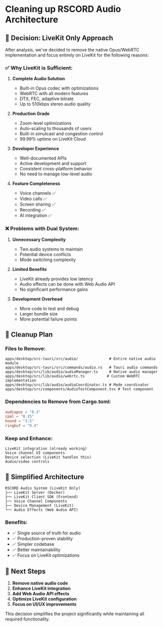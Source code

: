 # Cleaning up RSCORD Audio Architecture

## 🎯 Decision: LiveKit Only Approach

After analysis, we've decided to remove the native Opus/WebRTC implementation and focus entirely on LiveKit for the following reasons:

### ✅ Why LiveKit is Sufficient:

1. **Complete Audio Solution**
   - Built-in Opus codec with optimizations
   - WebRTC with all modern features
   - DTX, FEC, adaptive bitrate
   - Up to 510kbps stereo audio quality

2. **Production Grade**
   - Zoom-level optimizations
   - Auto-scaling to thousands of users
   - Built-in simulcast and congestion control
   - 99.99% uptime on LiveKit Cloud

3. **Developer Experience**
   - Well-documented APIs
   - Active development and support
   - Consistent cross-platform behavior
   - No need to manage low-level audio

4. **Feature Completeness**
   - Voice channels ✅
   - Video calls ✅
   - Screen sharing ✅
   - Recording ✅
   - AI integration ✅

### ❌ Problems with Dual System:

1. **Unnecessary Complexity**
   - Two audio systems to maintain
   - Potential device conflicts
   - Mode switching complexity

2. **Limited Benefits**
   - LiveKit already provides low latency
   - Audio effects can be done with Web Audio API
   - No significant performance gains

3. **Development Overhead**
   - More code to test and debug
   - Larger bundle size
   - More potential failure points

## 🧹 Cleanup Plan

### Files to Remove:
```
apps/desktop/src-tauri/src/audio/              # Entire native audio module
apps/desktop/src-tauri/src/commands/audio.rs   # Tauri audio commands
apps/desktop/src/lib/audio/audioManager.ts     # Native audio manager
apps/desktop/src/lib/audio/webrtc.ts          # Custom WebRTC implementation
apps/desktop/src/lib/audio/audioCoordinator.ts # Mode coordinator
apps/desktop/src/components/AudioTestComponent.tsx # Test component
```

### Dependencies to Remove from Cargo.toml:
```toml
audiopus = "0.3"
cpal = "0.15" 
hound = "3.5"
ringbuf = "0.4"
```

### Keep and Enhance:
```
LiveKit integration (already working)
Voice channel UI components
Device selection (LiveKit handles this)
Audio/video controls
```

## 🎯 Simplified Architecture

```
RSCORD Audio System (LiveKit Only)
├── LiveKit Server (Docker)
├── LiveKit Client SDK (Frontend)
├── Voice Channel Components
├── Device Management (LiveKit)
└── Audio Effects (Web Audio API)
```

### Benefits:
- ✅ Single source of truth for audio
- ✅ Production-proven stability  
- ✅ Simpler codebase
- ✅ Better maintainability
- ✅ Focus on LiveKit optimizations

## 🚀 Next Steps

1. **Remove native audio code**
2. **Enhance LiveKit integration** 
3. **Add Web Audio API effects**
4. **Optimize LiveKit configuration**
5. **Focus on UI/UX improvements**

This decision simplifies the project significantly while maintaining all required functionality.